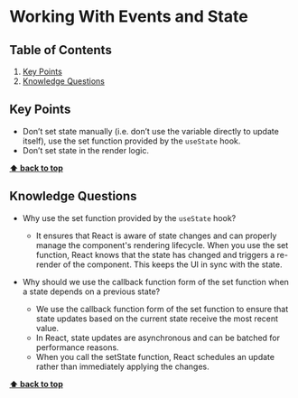 # Working With Events and State

## Table of Contents

1. [Key Points](#key-points)
1. [Knowledge Questions](#knowledge-questions)

## Key Points

- Don’t set state manually (i.e. don’t use the variable directly to update itself), use the set function provided by the `useState` hook.
- Don’t set state in the render logic.

**[⬆ back to top](#table-of-contents)**

## Knowledge Questions

- Why use the set function provided by the `useState` hook?

  - It ensures that React is aware of state changes and can properly manage the component's rendering lifecycle. When you use the set function, React knows that the state has changed and triggers a re-render of the component. This keeps the UI in sync with the state.

- Why should we use the callback function form of the set function when a state depends on a previous state?

  - We use the callback function form of the set function to ensure that state updates based on the current state receive the most recent value.
  - In React, state updates are asynchronous and can be batched for performance reasons.
  - When you call the setState function, React schedules an update rather than immediately applying the changes.

**[⬆ back to top](#table-of-contents)**
